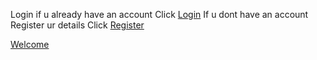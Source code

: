Login if u already have an account
Click [Login](Login.html)
If u dont have an account Register ur details
Click [Register](Register.html)

[Welcome](welcome.xd)

